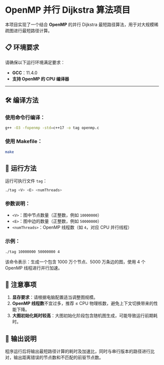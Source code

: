 # OpenMP 并行 Dijkstra 算法项目

本项目实现了一个结合 **OpenMP** 的并行 Dijkstra 最短路径算法，用于对大规模稀疏图进行最短路径计算。

## 📋 环境要求

请确保以下运行环境满足要求：

- **GCC**：11.4.0  
- **支持 OpenMP 的 CPU 编译器**

---

## 🛠️ 编译方法

### 使用命令行编译：

```bash
g++ -O3 -fopenmp -std=c++17 -o tag openmp.c
```

### 使用 Makefile：

```bash
make
```

## 🚀 运行方法

运行可执行文件 `tag`：

```bash
./tag <V> <E> <numThreads>
```

### 参数说明：

* `<V>`：图中节点数量（正整数，例如 `10000000`）
* `<E>`：图中边的数量（正整数，例如 `50000000`）
* `<numThreads>`：OpenMP 线程数（如 `4`，对应 CPU 并行线程）

### 示例：

```bash
./tag 10000000 50000000 4
```

该命令表示：生成一个包含 1000 万个节点、5000 万条边的图，使用 4 个 OpenMP 线程进行并行加速。

## 📌 注意事项

1. **显存要求**：请根据电脑配置适当调整图规模。
2. **OpenMP 线程数**不宜过多，推荐 ≤ CPU 物理核数，避免上下文切换带来的性能下降。
3. **大图初始化耗时较高**：大图初始化阶段包含随机图生成，可能导致运行前期耗时。

## 📄 输出说明

程序运行后将输出最短路径计算的耗时及加速比，同时与串行版本的路径进行比对，输出距离错误的节点数和不匹配的前驱节点数。
